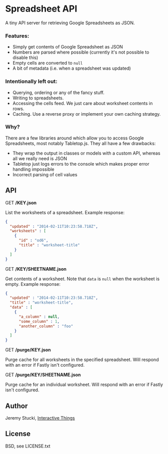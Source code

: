 # Spreadsheet API

A tiny API server for retrieving Google Spreadsheets as JSON.

### Features:

* Simply get contents of Google Spreadsheet as JSON
* Numbers are parsed where possible (currently it's not possible to disable this)
* Empty cells are converted to `null`
* A bit of metadata (i.e. when a spreadsheet was updated)

### Intentionally left out:

* Querying, ordering or any of the fancy stuff.
* Writing to spreadsheets.
* Accessing the cells feed. We just care about worksheet contents in rows.
* Caching. Use a reverse proxy or implement your own caching strategy.

### Why?

There are a few libraries around which allow you to access Google Spreadsheets, most notably Tabletop.js. They all have a few drawbacks:

- They wrap the output in classes or models with a custom API, whereas all we really need is JSON
- Tabletop just logs errors to the console which makes proper error handling impossible
- Incorrect parsing of cell values

## API

GET **/KEY.json**

List the worksheets of a spreadsheet. Example response:

```json
{
  "updated" : "2014-02-11T10:23:58.718Z",
  "worksheets" : [
    {
      "id" : "od6",
      "title" : "worksheet-title"
    }
  ]
}
```

GET **/KEY/SHEETNAME.json**

Get contents of a worksheet. Note that `data` is `null` when the worksheet is empty. Example response:

```json
{
  "updated" : "2014-02-11T10:23:58.718Z",
  "title" : "worksheet-title",
  "data" : [
    {
      "a_column" : null,
      "some_column" : 1,
      "another_column" : "foo"
    }
  ]
}
```

GET **/purge/KEY.json**

Purge cache for all worksheets in the specified spreadsheet. Will respond with an error if Fastly isn't configured.

GET **/purge/KEY/SHEETNAME.json**

Purge cache for an individual worksheet. Will respond with an error if Fastly isn't configured.

## Author

Jeremy Stucki, [Interactive Things](http://www.interactivethings.com)

## License

BSD, see LICENSE.txt